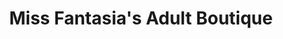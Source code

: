 ---
title: "Miss Fantasia's Adult Boutique"
url: /dublin/miss-fantasias-adult-boutique/
shop: erotic
---